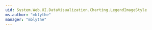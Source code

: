 ```yaml
---
uid: System.Web.UI.DataVisualization.Charting.LegendImageStyle
ms.author: "mblythe"
manager: "mblythe"
---
```

